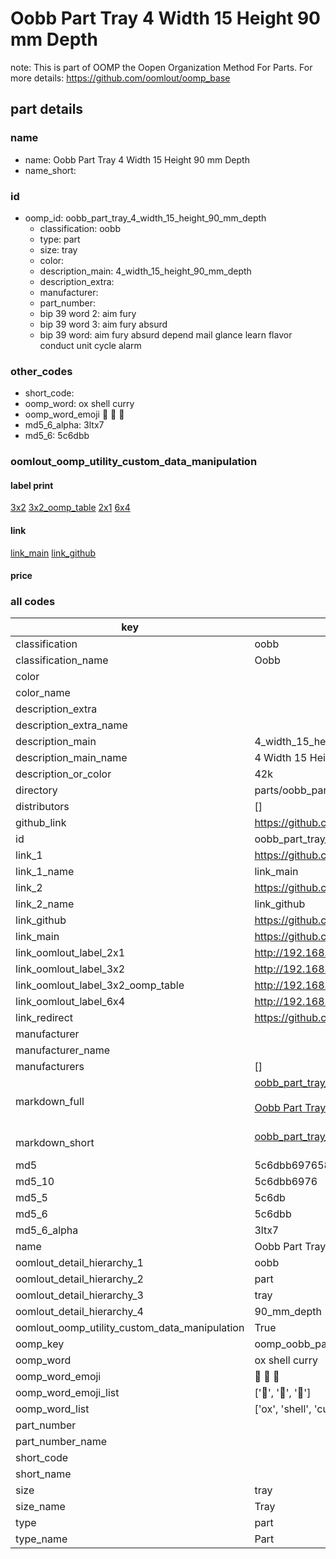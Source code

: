 # Oobb Part Tray 4 Width 15 Height 90 mm Depth  

note: This is part of OOMP the Oopen Organization Method For Parts. For more details: https://github.com/oomlout/oomp_base

##  part details
  







### name
* name: Oobb Part Tray 4 Width 15 Height 90 mm Depth
* name_short: 
### id
* oomp_id: oobb_part_tray_4_width_15_height_90_mm_depth
  * classification: oobb
  * type: part
  * size: tray
  * color: 
  * description_main: 4_width_15_height_90_mm_depth
  * description_extra: 
  * manufacturer: 
  * part_number: 
  * bip 39 word 2: aim fury
  * bip 39 word 3: aim fury absurd
  * bip 39 word: aim fury absurd depend mail glance learn flavor conduct unit cycle alarm

### other_codes
* short_code: 
* oomp_word: ox shell curry
* oomp_word_emoji :ox: :shell: :curry:
* md5_6_alpha: 3ltx7
* md5_6: 5c6dbb






### oomlout_oomp_utility_custom_data_manipulation
#### label print
[3x2](http://192.168.1.245:1112/?label=oomp%203ltx7)
[3x2_oomp_table](http://192.168.1.108:1112/?label=oomp%203ltx7)
[2x1](http://192.168.1.242:1112/?label=oomp%203ltx7)
[6x4](http://192.168.1.55:1112/?label=oomp%203ltx7)    

#### link

[link_main](https://github.com/oomlout/oomlout_oomp_version_1_messy/tree/main/parts/oobb_part_tray_4_width_15_height_90_mm_depth) [link_github](https://github.com/oomlout/oomlout_oomp_version_1_messy/tree/main/parts/oobb_part_tray_4_width_15_height_90_mm_depth)                             

#### price







### all codes 
| key | value |  
| --- | --- |  
| classification | oobb |  
| classification_name | Oobb |  
| color |  |  
| color_name |  |  
| description_extra |  |  
| description_extra_name |  |  
| description_main | 4_width_15_height_90_mm_depth |  
| description_main_name | 4 Width 15 Height 90 mm Depth |  
| description_or_color | 42k |  
| directory | parts/oobb_part_tray_4_width_15_height_90_mm_depth |  
| distributors | [] |  
| github_link | https://github.com/oomlout/oomlout_oomp_part_src/tree/main/parts/oobb_part_tray_4_width_15_height_90_mm_depth |  
| id | oobb_part_tray_4_width_15_height_90_mm_depth |  
| link_1 | https://github.com/oomlout/oomlout_oomp_version_1_messy/tree/main/parts/oobb_part_tray_4_width_15_height_90_mm_depth |  
| link_1_name | link_main |  
| link_2 | https://github.com/oomlout/oomlout_oomp_version_1_messy/tree/main/parts/oobb_part_tray_4_width_15_height_90_mm_depth |  
| link_2_name | link_github |  
| link_github | https://github.com/oomlout/oomlout_oomp_version_1_messy/tree/main/parts/oobb_part_tray_4_width_15_height_90_mm_depth |  
| link_main | https://github.com/oomlout/oomlout_oomp_version_1_messy/tree/main/parts/oobb_part_tray_4_width_15_height_90_mm_depth |  
| link_oomlout_label_2x1 | http://192.168.1.242:1112/?label=oomp%203ltx7 |  
| link_oomlout_label_3x2 | http://192.168.1.245:1112/?label=oomp%203ltx7 |  
| link_oomlout_label_3x2_oomp_table | http://192.168.1.108:1112/?label=oomp%203ltx7 |  
| link_oomlout_label_6x4 | http://192.168.1.55:1112/?label=oomp%203ltx7 |  
| link_redirect | https://github.com/oomlout/oomlout_oomp_version_1_messy/tree/main/parts/oobb_part_tray_4_width_15_height_90_mm_depth |  
| manufacturer |  |  
| manufacturer_name |  |  
| manufacturers | [] |  
| markdown_full | [oobb_part_tray_4_width_15_height_90_mm_depth](none)<br>[](none)<br>[Oobb Part Tray 4 Width 15 Height 90 Mm Depth](none)<br><br> |  
| markdown_short | [oobb_part_tray_4_width_15_height_90_mm_depth](none)<br><br> |  
| md5 | 5c6dbb697658afd98ac313ae0217982a |  
| md5_10 | 5c6dbb6976 |  
| md5_5 | 5c6db |  
| md5_6 | 5c6dbb |  
| md5_6_alpha | 3ltx7 |  
| name | Oobb Part Tray 4 Width 15 Height 90 mm Depth |  
| oomlout_detail_hierarchy_1 | oobb |  
| oomlout_detail_hierarchy_2 | part |  
| oomlout_detail_hierarchy_3 | tray |  
| oomlout_detail_hierarchy_4 | 90_mm_depth |  
| oomlout_oomp_utility_custom_data_manipulation | True |  
| oomp_key | oomp_oobb_part_tray_4_width_15_height_90_mm_depth |  
| oomp_word | ox shell curry |  
| oomp_word_emoji | :ox: :shell: :curry: |  
| oomp_word_emoji_list | [':ox:', ':shell:', ':curry:'] |  
| oomp_word_list | ['ox', 'shell', 'curry'] |  
| part_number |  |  
| part_number_name |  |  
| short_code |  |  
| short_name |  |  
| size | tray |  
| size_name | Tray |  
| type | part |  
| type_name | Part |  
